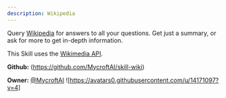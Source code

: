 ```yaml
---
description: Wikipedia
---
```

Query [Wikipedia](https://www.wikipedia.org) for answers to all your questions.  Get just a summary, or ask for more to get in-depth information.

This Skill uses the [Wikimedia API](https://en.wikipedia.org/w/api.php).

**Github:** (https://github.com/MycroftAI/skill-wiki)

**Owner:** [@MycroftAI](https://github.com/MycroftAI) ![https://avatars0.githubusercontent.com/u/14171097?v=4]

